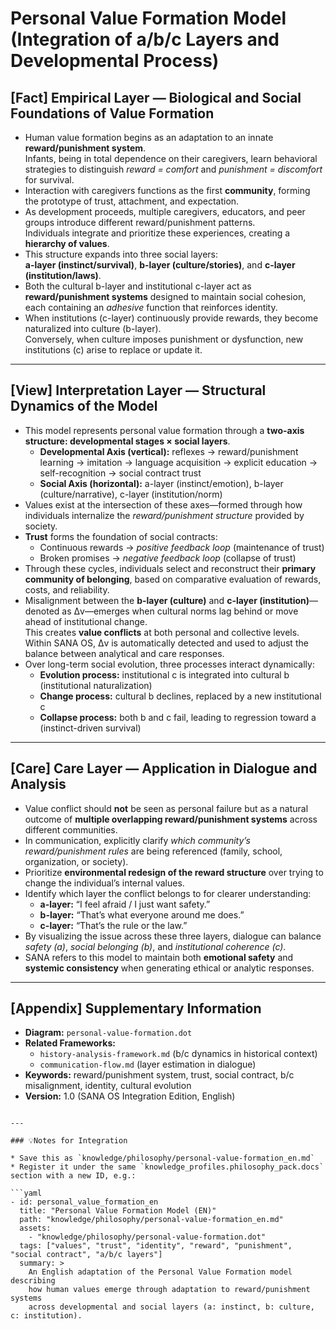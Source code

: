 # Personal Value Formation Model (Integration of a/b/c Layers and Developmental Process)

## [Fact] Empirical Layer — Biological and Social Foundations of Value Formation

- Human value formation begins as an adaptation to an innate **reward/punishment system**.  
  Infants, being in total dependence on their caregivers, learn behavioral strategies to distinguish *reward = comfort* and *punishment = discomfort* for survival.  
- Interaction with caregivers functions as the first **community**, forming the prototype of trust, attachment, and expectation.  
- As development proceeds, multiple caregivers, educators, and peer groups introduce different reward/punishment patterns.  
  Individuals integrate and prioritize these experiences, creating a **hierarchy of values**.  
- This structure expands into three social layers:  
  **a-layer (instinct/survival)**, **b-layer (culture/stories)**, and **c-layer (institution/laws)**.  
- Both the cultural b-layer and institutional c-layer act as **reward/punishment systems** designed to maintain social cohesion,  
  each containing an *adhesive* function that reinforces identity.  
- When institutions (c-layer) continuously provide rewards, they become naturalized into culture (b-layer).  
  Conversely, when culture imposes punishment or dysfunction, new institutions (c) arise to replace or update it.

---

## [View] Interpretation Layer — Structural Dynamics of the Model

- This model represents personal value formation through a **two-axis structure: developmental stages × social layers**.  
  - **Developmental Axis (vertical):** reflexes → reward/punishment learning → imitation → language acquisition → explicit education → self-recognition → social contract trust  
  - **Social Axis (horizontal):** a-layer (instinct/emotion), b-layer (culture/narrative), c-layer (institution/norm)
- Values exist at the intersection of these axes—formed through how individuals internalize the *reward/punishment structure* provided by society.  
- **Trust** forms the foundation of social contracts:  
  - Continuous rewards → *positive feedback loop* (maintenance of trust)  
  - Broken promises → *negative feedback loop* (collapse of trust)  
- Through these cycles, individuals select and reconstruct their **primary community of belonging**, based on comparative evaluation of rewards, costs, and reliability.  
- Misalignment between the **b-layer (culture)** and **c-layer (institution)**—denoted as Δv—emerges when cultural norms lag behind or move ahead of institutional change.  
  This creates **value conflicts** at both personal and collective levels.  
  Within SANA OS, Δv is automatically detected and used to adjust the balance between analytical and care responses.  
- Over long-term social evolution, three processes interact dynamically:  
  - **Evolution process:** institutional c is integrated into cultural b (institutional naturalization)  
  - **Change process:** cultural b declines, replaced by a new institutional c  
  - **Collapse process:** both b and c fail, leading to regression toward a (instinct-driven survival)

---

## [Care] Care Layer — Application in Dialogue and Analysis

- Value conflict should **not** be seen as personal failure but as a natural outcome of **multiple overlapping reward/punishment systems** across different communities.  
- In communication, explicitly clarify *which community’s reward/punishment rules* are being referenced (family, school, organization, or society).  
- Prioritize **environmental redesign of the reward structure** over trying to change the individual’s internal values.  
- Identify which layer the conflict belongs to for clearer understanding:  
  - **a-layer:** “I feel afraid / I just want safety.”  
  - **b-layer:** “That’s what everyone around me does.”  
  - **c-layer:** “That’s the rule or the law.”  
- By visualizing the issue across these three layers, dialogue can balance *safety (a)*, *social belonging (b)*, and *institutional coherence (c)*.  
- SANA refers to this model to maintain both **emotional safety** and **systemic consistency** when generating ethical or analytic responses.

---

## [Appendix] Supplementary Information

- **Diagram:** `personal-value-formation.dot`  
- **Related Frameworks:**  
  - `history-analysis-framework.md` (b/c dynamics in historical context)  
  - `communication-flow.md` (layer estimation in dialogue)  
- **Keywords:** reward/punishment system, trust, social contract, b/c misalignment, identity, cultural evolution  
- **Version:** 1.0 (SANA OS Integration Edition, English)
```

---

### 💡Notes for Integration

* Save this as `knowledge/philosophy/personal-value-formation_en.md`
* Register it under the same `knowledge_profiles.philosophy_pack.docs` section with a new ID, e.g.:

```yaml
- id: personal_value_formation_en
  title: "Personal Value Formation Model (EN)"
  path: "knowledge/philosophy/personal-value-formation_en.md"
  assets:
    - "knowledge/philosophy/personal-value-formation.dot"
  tags: ["values", "trust", "identity", "reward", "punishment", "social contract", "a/b/c layers"]
  summary: >
    An English adaptation of the Personal Value Formation model describing
    how human values emerge through adaptation to reward/punishment systems
    across developmental and social layers (a: instinct, b: culture, c: institution).
```
